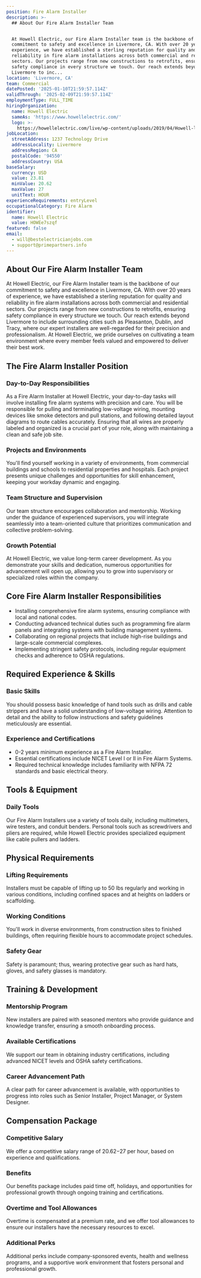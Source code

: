 ```yaml
---
position: Fire Alarm Installer
description: >-
  ## About Our Fire Alarm Installer Team


  At Howell Electric, our Fire Alarm Installer team is the backbone of our
  commitment to safety and excellence in Livermore, CA. With over 20 years of
  experience, we have established a sterling reputation for quality and
  reliability in fire alarm installations across both commercial and residential
  sectors. Our projects range from new constructions to retrofits, ensuring
  safety compliance in every structure we touch. Our reach extends beyond
  Livermore to inc...
location: 'Livermore, CA'
team: Commercial
datePosted: '2025-01-10T21:59:57.114Z'
validThrough: '2025-02-09T21:59:57.114Z'
employmentType: FULL_TIME
hiringOrganization:
  name: Howell Electric
  sameAs: 'https://www.howellelectric.com/'
  logo: >-
    https://howellelectric.com/live/wp-content/uploads/2019/04/Howell-logo-img.png
jobLocation:
  streetAddress: 1237 Technology Drive
  addressLocality: Livermore
  addressRegion: CA
  postalCode: '94550'
  addressCountry: USA
baseSalary:
  currency: USD
  value: 23.81
  minValue: 20.62
  maxValue: 27
  unitText: HOUR
experienceRequirements: entryLevel
occupationalCategory: Fire Alarm
identifier:
  name: Howell Electric
  value: HOWEe7szqf
featured: false
email:
  - will@bestelectricianjobs.com
  - support@primepartners.info
---
```




## About Our Fire Alarm Installer Team

At Howell Electric, our Fire Alarm Installer team is the backbone of our commitment to safety and excellence in Livermore, CA. With over 20 years of experience, we have established a sterling reputation for quality and reliability in fire alarm installations across both commercial and residential sectors. Our projects range from new constructions to retrofits, ensuring safety compliance in every structure we touch. Our reach extends beyond Livermore to include surrounding cities such as Pleasanton, Dublin, and Tracy, where our expert installers are well-regarded for their precision and professionalism. At Howell Electric, we pride ourselves on cultivating a team environment where every member feels valued and empowered to deliver their best work.

## The Fire Alarm Installer Position

### Day-to-Day Responsibilities

As a Fire Alarm Installer at Howell Electric, your day-to-day tasks will involve installing fire alarm systems with precision and care. You will be responsible for pulling and terminating low-voltage wiring, mounting devices like smoke detectors and pull stations, and following detailed layout diagrams to route cables accurately. Ensuring that all wires are properly labeled and organized is a crucial part of your role, along with maintaining a clean and safe job site.

### Projects and Environments

You'll find yourself working in a variety of environments, from commercial buildings and schools to residential properties and hospitals. Each project presents unique challenges and opportunities for skill enhancement, keeping your workday dynamic and engaging.

### Team Structure and Supervision

Our team structure encourages collaboration and mentorship. Working under the guidance of experienced supervisors, you will integrate seamlessly into a team-oriented culture that prioritizes communication and collective problem-solving.

### Growth Potential

At Howell Electric, we value long-term career development. As you demonstrate your skills and dedication, numerous opportunities for advancement will open up, allowing you to grow into supervisory or specialized roles within the company.

## Core Fire Alarm Installer Responsibilities

- Installing comprehensive fire alarm systems, ensuring compliance with local and national codes.
- Conducting advanced technical duties such as programming fire alarm panels and integrating systems with building management systems.
- Collaborating on regional projects that include high-rise buildings and large-scale commercial complexes.
- Implementing stringent safety protocols, including regular equipment checks and adherence to OSHA regulations.

## Required Experience & Skills

### Basic Skills

You should possess basic knowledge of hand tools such as drills and cable strippers and have a solid understanding of low-voltage wiring. Attention to detail and the ability to follow instructions and safety guidelines meticulously are essential.

### Experience and Certifications

- 0-2 years minimum experience as a Fire Alarm Installer.
- Essential certifications include NICET Level I or II in Fire Alarm Systems.
- Required technical knowledge includes familiarity with NFPA 72 standards and basic electrical theory.

## Tools & Equipment

### Daily Tools

Our Fire Alarm Installers use a variety of tools daily, including multimeters, wire testers, and conduit benders. Personal tools such as screwdrivers and pliers are required, while Howell Electric provides specialized equipment like cable pullers and ladders.

## Physical Requirements

### Lifting Requirements

Installers must be capable of lifting up to 50 lbs regularly and working in various conditions, including confined spaces and at heights on ladders or scaffolding.

### Working Conditions

You'll work in diverse environments, from construction sites to finished buildings, often requiring flexible hours to accommodate project schedules.

### Safety Gear

Safety is paramount; thus, wearing protective gear such as hard hats, gloves, and safety glasses is mandatory.

## Training & Development

### Mentorship Program

New installers are paired with seasoned mentors who provide guidance and knowledge transfer, ensuring a smooth onboarding process.

### Available Certifications

We support our team in obtaining industry certifications, including advanced NICET levels and OSHA safety certifications.

### Career Advancement Path

A clear path for career advancement is available, with opportunities to progress into roles such as Senior Installer, Project Manager, or System Designer.

## Compensation Package

### Competitive Salary

We offer a competitive salary range of $20.62-$27 per hour, based on experience and qualifications.

### Benefits

Our benefits package includes paid time off, holidays, and opportunities for professional growth through ongoing training and certifications.

### Overtime and Tool Allowances

Overtime is compensated at a premium rate, and we offer tool allowances to ensure our installers have the necessary resources to excel.

### Additional Perks

Additional perks include company-sponsored events, health and wellness programs, and a supportive work environment that fosters personal and professional growth.
